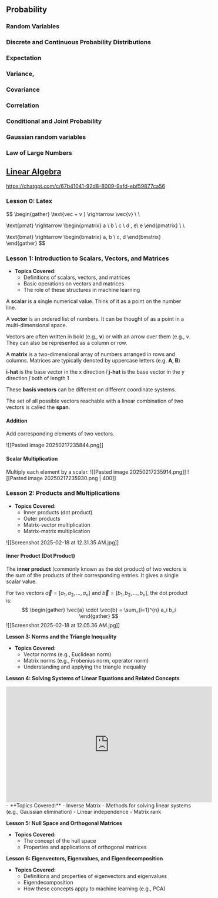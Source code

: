 ## Probability
### Random Variables
### Discrete and Continuous Probability Distributions
### Expectation
### Variance,
### Covariance
### Correlation
### Conditional and Joint Probability
### Gaussian random variables 
### Law of Large Numbers

## [Linear Algebra](http://web.stanford.edu/class/cs246/handouts/CS246_LinAlg_review.pdf)
https://chatgpt.com/c/67b41041-92d8-8009-9afd-ebf59877ca56
### Lesson 0:  Latex

$$
\begin{gather}
\text{vec + v } \rightarrow \vec{v} \\ \\

\text{pmat} \rightarrow \begin{pmatrix}
a \ b \ c  \\
d , e\\
e
\end{pmatrix} \\ \\

\text{bmat} \rightarrow
\begin{bmatrix}
a, b \\
c, d
\end{bmatrix}
\end{gather}
$$
### Lesson 1: Introduction to Scalars, Vectors, and Matrices

- **Topics Covered:**
    - Definitions of scalars, vectors, and matrices
    - Basic operations on vectors and matrices
    - The role of these structures in machine learning

A **scalar** is a single numerical value. Think of it as a point on the number line.

A **vector** is an ordered list of numbers. It can be thought of as a point in a multi-dimensional space.

Vectors are often written in bold (e.g., **v**) or with an arrow over them (e.g., $v$. They can also be represented as a column or row.

A **matrix** is a two-dimensional array of numbers arranged in rows and columns. Matrices are typically denoted by uppercase letters (e.g. **A, B**)

**i-hat** is the base vector in the x direction $\hat{i}$
**j-hat** is the base vector in the y direction $\hat{j}$
both of length 1

These **basis vectors** can be different on different coordinate systems.

The set of all possible vectors reachable with a linear combination of two vectors is called the **span**.
#### Addition
Add corresponding elements of two vectors.

![[Pasted image 20250217235844.png]]

#### Scalar Multiplication
Multiply each element by a scalar.
![[Pasted image 20250217235914.png]]
![[Pasted image 20250217235930.png | 400]]



### Lesson 2: Products and Multiplications

- **Topics Covered:**
    - Inner products (dot product)
    - Outer products
    - Matrix-vector multiplication
    - Matrix-matrix multiplication

![[Screenshot 2025-02-18 at 12.31.35 AM.jpg]]
#### Inner Product (Dot Product)

The **inner product** (commonly known as the dot product) of two vectors is the sum of the products of their corresponding entries. It gives a single scalar value.

For two vectors $\vec{a} = [a_1, a_2, \dots, a_n]$ and $\vec{b} = [b_1, b_2, \dots, b_n]$, the dot product is:
$$
\begin{gather}
\vec{a} \cdot \vec{b} = \sum_{i=1}^{n} a_i b_i
\end{gather}
$$
![[Screenshot 2025-02-18 at 12.05.36 AM.jpg]]



**Lesson 3: Norms and the Triangle Inequality**

- **Topics Covered:**
    - Vector norms (e.g., Euclidean norm)
    - Matrix norms (e.g., Frobenius norm, operator norm)
    - Understanding and applying the triangle inequality

**Lesson 4: Solving Systems of Linear Equations and Related Concepts**
<iframe width="560" height="315" src="https://www.youtube.com/embed/uQhTuRlWMxw?si=y9-ZNwxitPjc56LF" title="YouTube video player" frameborder="0" allow="accelerometer; autoplay; clipboard-write; encrypted-media; gyroscope; picture-in-picture; web-share" referrerpolicy="strict-origin-when-cross-origin" allowfullscreen></iframe>
- **Topics Covered:**
	- Inverse Matrix
    - Methods for solving linear systems (e.g., Gaussian elimination)
    - Linear independence
    - Matrix rank

**Lesson 5: Null Space and Orthogonal Matrices**

- **Topics Covered:**
    - The concept of the null space
    - Properties and applications of orthogonal matrices

**Lesson 6: Eigenvectors, Eigenvalues, and Eigendecomposition**

- **Topics Covered:**
    - Definitions and properties of eigenvectors and eigenvalues
    - Eigendecomposition
    - How these concepts apply to machine learning (e.g., PCA)
